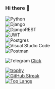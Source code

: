 ### Hi there 👋

![Python](https://img.shields.io/badge/python-3670A0?style=for-the-badge&logo=python&logoColor=ffdd54)  \
![Django](https://img.shields.io/badge/django-%23092E20.svg?style=for-the-badge&logo=django&logoColor=white)  \
![DjangoREST](https://img.shields.io/badge/DJANGO-REST-ff1709?style=for-the-badge&logo=django&logoColor=white&color=ff1709&labelColor=gray)  \
![JWT](https://img.shields.io/badge/JWT-black?style=for-the-badge&logo=JSON%20web%20tokens) \
![Postgres](https://img.shields.io/badge/postgres-%23316192.svg?style=for-the-badge&logo=postgresql&logoColor=white)  \
![Visual Studio Code](https://img.shields.io/badge/Visual%20Studio%20Code-0078d7.svg?style=for-the-badge&logo=visual-studio-code&logoColor=white) \
![Postman](https://img.shields.io/badge/Postman-FF6C37?style=for-the-badge&logo=postman&logoColor=white)



![Telegram](https://img.shields.io/badge/Telegram-2CA5E0?style=for-the-badge&logo=telegram&logoColor=white) [Click](https://t.me/giantisopod)

[![trophy](https://github-profile-trophy.vercel.app/?username=ChiBovino13)](https://github.com/ryo-ma/github-profile-trophy) \
[![GitHub Streak](https://github-readme-streak-stats.herokuapp.com/?user=ChiBovino13)](https://git.io/streak-stats) \
[![Top Langs](https://github-readme-stats.vercel.app/api/top-langs/?username=ChiBovino13=compact)](https://github.com/anuraghazra/github-readme-stats)

<!--
**ChiBovino13/ChiBovino13** is a ✨ _special_ ✨ repository because its `README.md` (this file) appears on your GitHub profile.

Here are some ideas to get you started:

- 🔭 I’m currently working on ...
- 🌱 I’m currently learning ...
- 👯 I’m looking to collaborate on ...
- 🤔 I’m looking for help with ...
- 💬 Ask me about ...
- 📫 How to reach me: ...
- 😄 Pronouns: ...
- ⚡ Fun fact: ...
-->
